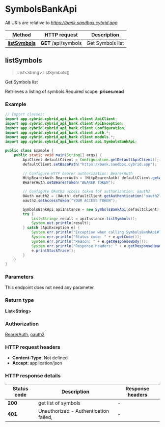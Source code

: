 # SymbolsBankApi

All URIs are relative to *https://bank.sandbox.cybrid.app*

| Method | HTTP request | Description |
|------------- | ------------- | -------------|
| [**listSymbols**](SymbolsBankApi.md#listSymbols) | **GET** /api/symbols | Get Symbols list |



## listSymbols

> List&lt;String&gt; listSymbols()

Get Symbols list

Retrieves a listing of symbols.Required scope: **prices:read**

### Example

```java
// Import classes:
import app.cybrid.cybrid_api_bank.client.ApiClient;
import app.cybrid.cybrid_api_bank.client.ApiException;
import app.cybrid.cybrid_api_bank.client.Configuration;
import app.cybrid.cybrid_api_bank.client.auth.*;
import app.cybrid.cybrid_api_bank.client.models.*;
import app.cybrid.cybrid_api_bank.client.api.SymbolsBankApi;

public class Example {
    public static void main(String[] args) {
        ApiClient defaultClient = Configuration.getDefaultApiClient();
        defaultClient.setBasePath("https://bank.sandbox.cybrid.app");
        
        // Configure HTTP bearer authorization: BearerAuth
        HttpBearerAuth BearerAuth = (HttpBearerAuth) defaultClient.getAuthentication("BearerAuth");
        BearerAuth.setBearerToken("BEARER TOKEN");

        // Configure OAuth2 access token for authorization: oauth2
        OAuth oauth2 = (OAuth) defaultClient.getAuthentication("oauth2");
        oauth2.setAccessToken("YOUR ACCESS TOKEN");

        SymbolsBankApi apiInstance = new SymbolsBankApi(defaultClient);
        try {
            List<String> result = apiInstance.listSymbols();
            System.out.println(result);
        } catch (ApiException e) {
            System.err.println("Exception when calling SymbolsBankApi#listSymbols");
            System.err.println("Status code: " + e.getCode());
            System.err.println("Reason: " + e.getResponseBody());
            System.err.println("Response headers: " + e.getResponseHeaders());
            e.printStackTrace();
        }
    }
}
```

### Parameters

This endpoint does not need any parameter.

### Return type

**List&lt;String&gt;**

### Authorization

[BearerAuth](../README.md#BearerAuth), [oauth2](../README.md#oauth2)

### HTTP request headers

- **Content-Type**: Not defined
- **Accept**: application/json


### HTTP response details
| Status code | Description | Response headers |
|-------------|-------------|------------------|
| **200** | get list of symbols |  -  |
| **401** | Unauthorized - Authentication failed,  |  -  |

